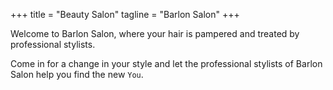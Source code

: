 +++
title = "Beauty Salon"
tagline = "Barlon Salon"
+++

Welcome to Barlon Salon, where your hair is pampered and treated by professional stylists.

Come in for a change in your style and let the professional stylists of Barlon Salon help you find the new `You`.
